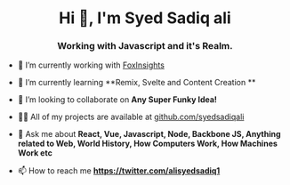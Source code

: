 <h1 align="center">Hi 👋, I'm Syed Sadiq ali</h1>
<h3 align="center">Working with Javascript and it's Realm.</h3>

- 🔭 I’m currently working with [FoxInsights](https://foxinsights.ai)

- 🌱 I’m currently learning **Remix, Svelte and Content Creation **

- 👯 I’m looking to collaborate on **Any Super Funky Idea!**

- 👨‍💻 All of my projects are available at [github.com/syedsadiqali](github.com/syedsadiqali)

- 💬 Ask me about **React, Vue, Javascript, Node, Backbone JS, Anything related to Web, World History, How Computers Work, How Machines Work etc**

- 📫 How to reach me **https://twitter.com/alisyedsadiq1**
